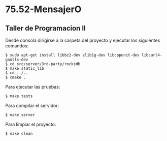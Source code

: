 75.52-MensajerO
===============

Taller de Programacion II
-------------------------

Desde consola dirigirse a la carpeta del proyecto y ejecutar los siguientes comandos:

    $ sudo apt-get install libbz2-dev zlib1g-dev libcppunit-dev libcurl4-gnutls-dev
    $ cd src/server/3rd-party/rocksdb
    $ make static_lib
    $ cd ../..
    $ cmake .

Para ejecutar las pruebas:

    $ make tests

Para compilar el servidor:

    $ make server

Para limpiar el proyecto:

    $ make clean
